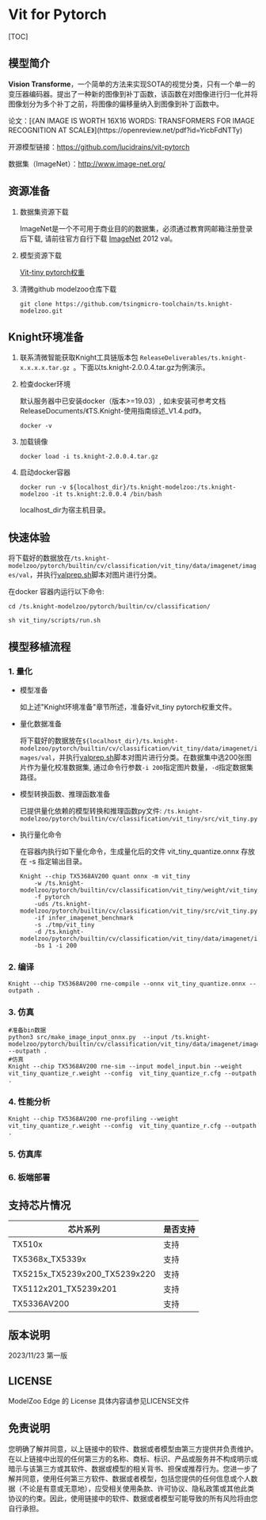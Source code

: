 # Vit for Pytorch

<!--命名规则 {model_name}-{dataset}-{framework}-->

[TOC]

## 模型简介

**Vision Transforme**，一个简单的方法来实现SOTA的视觉分类，只有一个单一的变压器编码器。提出了一种新的图像到补丁函数，该函数在对图像进行归一化并将图像划分为多个补丁之前，将图像的偏移量纳入到图像到补丁函数中。

<!--可选-->论文：[《AN IMAGE IS WORTH 16X16 WORDS: TRANSFORMERS FOR IMAGE RECOGNITION AT SCALE》](https://openreview.net/pdf?id=YicbFdNTTy)

开源模型链接：https://github.com/lucidrains/vit-pytorch

数据集（ImageNet）：http://www.image-net.org/

## 资源准备

1. 数据集资源下载

	ImageNet是一个不可用于商业目的的数据集，必须通过教育网邮箱注册登录后下载, 请前往官方自行下载 [ImageNet](http://image-net.org/) 2012 val。

2. 模型资源下载

	[Vit-tiny pytorch权重](https://www.dropbox.com/s/rtdzmmnod5vzc3o/vit_tiny_patch16_224.pth?dl=1)

3. 清微github modelzoo仓库下载

	```git clone https://github.com/tsingmicro-toolchain/ts.knight-modelzoo.git```

## Knight环境准备

1. 联系清微智能获取Knight工具链版本包 ```ReleaseDeliverables/ts.knight-x.x.x.x.tar.gz ```。下面以ts.knight-2.0.0.4.tar.gz为例演示。

2. 检查docker环境

	​默认服务器中已安装docker（版本>=19.03）, 如未安装可参考文档ReleaseDocuments/《TS.Knight-使用指南综述_V1.4.pdf》。
	
	```
	docker -v   
	```

3. 加载镜像
	
	```
	docker load -i ts.knight-2.0.0.4.tar.gz
	```

4. 启动docker容器

	```
	docker run -v ${localhost_dir}/ts.knight-modelzoo:/ts.knight-modelzoo -it ts.knight:2.0.0.4 /bin/bash
	```
	
	localhost_dir为宿主机目录。

## 快速体验
将下载好的数据放在`/ts.knight-modelzoo/pytorch/builtin/cv/classification/vit_tiny/data/imagenet/images/val`，并执行[valprep.sh](https://pan.baidu.com/s/12j74t9xiHWHiVD-pDILBng?pwd=li7r)脚本对图片进行分类。

在docker 容器内运行以下命令:

```
cd /ts.knight-modelzoo/pytorch/builtin/cv/classification/
```

```
sh vit_tiny/scripts/run.sh
```

## 模型移植流程

### 1. 量化

-   模型准备
	
	如上述"Knight环境准备"章节所述，准备好vit_tiny pytorch权重文件。
	

-   量化数据准备

    将下载好的数据放在`${localhost_dir}/ts.knight-modelzoo/pytorch/builtin/cv/classification/vit_tiny/data/imagenet/images/val`，并执行[valprep.sh](https://pan.baidu.com/s/1rAOzMAZhlN6sCvJMoBQROg?pwd=u2np)脚本对图片进行分类。在数据集中选200张图片作为量化校准数据集, 通过命令行参数```-i 200```指定图片数量，```-d```指定数据集路径。

-   模型转换函数、推理函数准备
	
	已提供量化依赖的模型转换和推理函数py文件: ```/ts.knight-modelzoo/pytorch/builtin/cv/classification/vit_tiny/src/vit_tiny.py```

-   执行量化命令

	在容器内执行如下量化命令，生成量化后的文件 vit_tiny_quantize.onnx 存放在 -s 指定输出目录。

    	Knight --chip TX5368AV200 quant onnx -m vit_tiny
    		-w /ts.knight-modelzoo/pytorch/builtin/cv/classification/vit_tiny/weight/vit_tiny_patch16_224.pth 
    		-f pytorch 
    		-uds /ts.knight-modelzoo/pytorch/builtin/cv/classification/vit_tiny/src/vit_tiny.py 
    		-if infer_imagenet_benchmark 
			-s ./tmp/vit_tiny 
    		-d /ts.knight-modelzoo/pytorch/builtin/cv/classification/vit_tiny/data/imagenet/images/val 
    		-bs 1 -i 200


### 2. 编译


    Knight --chip TX5368AV200 rne-compile --onnx vit_tiny_quantize.onnx --outpath .


### 3. 仿真

    #准备bin数据
    python3 src/make_image_input_onnx.py  --input /ts.knight-modelzoo/pytorch/builtin/cv/classification/vit_tiny/data/imagenet/images/val/n07749582 --outpath .
    #仿真
    Knight --chip TX5368AV200 rne-sim --input model_input.bin --weight vit_tiny_quantize_r.weight --config  vit_tiny_quantize_r.cfg --outpath .

### 4. 性能分析

```
Knight --chip TX5368AV200 rne-profiling --weight vit_tiny_quantize_r.weight --config  vit_tiny_quantize_r.cfg --outpath .
```

### 5. 仿真库

### 6. 板端部署



## 支持芯片情况

| 芯片系列                                          | 是否支持 |
| ------------------------------------------------ | ------- |
| TX510x                                           | 支持     |
| TX5368x_TX5339x                                  | 支持     |
| TX5215x_TX5239x200_TX5239x220 | 支持     |
| TX5112x201_TX5239x201                            | 支持     |
| TX5336AV200                                      | 支持     |



## 版本说明

2023/11/23  第一版



## LICENSE

ModelZoo Edge 的 License 具体内容请参见LICENSE文件

## 免责说明

您明确了解并同意，以上链接中的软件、数据或者模型由第三方提供并负责维护。在以上链接中出现的任何第三方的名称、商标、标识、产品或服务并不构成明示或暗示与该第三方或其软件、数据或模型的相关背书、担保或推荐行为。您进一步了解并同意，使用任何第三方软件、数据或者模型，包括您提供的任何信息或个人数据（不论是有意或无意地），应受相关使用条款、许可协议、隐私政策或其他此类协议的约束。因此，使用链接中的软件、数据或者模型可能导致的所有风险将由您自行承担。




